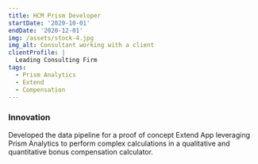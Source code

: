 ```yaml
---
title: HCM Prism Developer
startDate: '2020-10-01'
endDate: '2020-12-01'
img: /assets/stock-4.jpg
img_alt: Consultant working with a client
clientProfile: |
  Leading Consulting Firm
tags:
  - Prism Analytics
  - Extend
  - Compensation
---
```


### Innovation
Developed the data pipeline for a proof of concept Extend App leveraging Prism Analytics to perform complex calculations in a qualitative and quantitative bonus compensation calculator.
